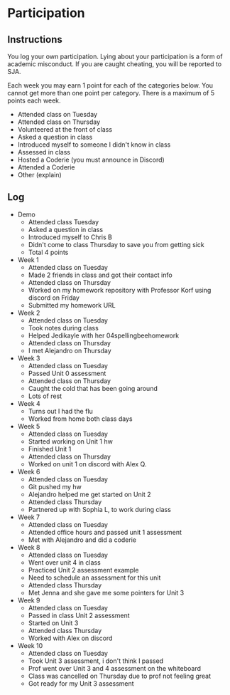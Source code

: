 Participation
=============

## Instructions ##

You log your own participation. Lying about your participation is a form of
academic misconduct. If you are caught cheating, you will be reported to SJA.

Each week you may earn 1 point for each of the categories below. You cannot get
more than one point per category. There is a maximum of 5 points each week.

+ Attended class on Tuesday
+ Attended class on Thursday
+ Volunteered at the front of class
+ Asked a question in class
+ Introduced myself to someone I didn't know in class
+ Assessed in class
+ Hosted a Coderie (you must announce in Discord)
+ Attended a Coderie
+ Other (explain)

## Log ##

- Demo
	+ Attended class Tuesday
	+ Asked a question in class
	+ Introduced myself to Chris B
	+ Didn't come to class Thursday to save you from getting sick
	+ Total 4 points
- Week 1
	+ Attended class on Tuesday
	+ Made 2 friends in class and got their contact info
	+ Attended class on Thursday
	+ Worked on my homework repository with Professor Korf using discord on Friday
	+ Submitted my homework URL
- Week 2
	+ Attended class on Tuesday 
	+ Took notes during class
	+ Helped Jedikayle with her 04spellingbeehomework 
	+ Attended class on Thursday 
	+ I met Alejandro on Thursday 
- Week 3
	+ Attended class on Tuesday 
	+ Passed Unit 0 assessment 
	+ Attended class on Thursday 
	+ Caught the cold that has been going around
	+ Lots of rest
- Week 4
	+ Turns out I had the flu 
	+ Worked from home both class days 
- Week 5
	+ Attended class on Tuesday
	+ Started working on Unit 1 hw
	+ Finished Unit 1
	+ Attended class on Thursday
	+ Worked on unit 1 on discord with Alex Q.
- Week 6
	+ Attended class on Tuesday 
	+ Git pushed my hw 
	+ Alejandro helped me get started on Unit 2
	+ Attended class Thursday 
	+ Partnered up with Sophia L, to work during class
- Week 7
	+ Attended class on Tuesday 
	+ Attended office hours and passed unit 1 assessment 
	+ Met with Alejandro and did a coderie
- Week 8
	+ Attended class on Tuesday 
	+ Went over unit 4 in class
	+ Practiced Unit 2 assessment example
	+ Need to schedule an assessment for this unit
	+ Attended class Thursday 
	+ Met Jenna and she gave me some pointers for Unit 3
- Week 9
	+ Attended class on Tuesday
	+ Passed in class Unit 2 assessment
	+ Started on Unit 3
	+ Attended class Thursday 
	+ Worked with Alex on discord
- Week 10
	+ Attended class on Tuesday
	+ Took Unit 3 assessment, i don't think I passed
	+ Prof went over Unit 3 and 4 assessment on the whiteboard
	+ Class was cancelled on Thursday due to prof not feeling great 
	+ Got ready for my Unit 3 assessment 
